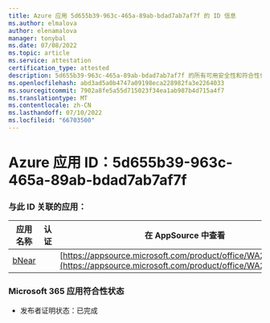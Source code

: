 ```yaml
---
title: Azure 应用 5d655b39-963c-465a-89ab-bdad7ab7af7f 的 ID 信息
ms.author: elmalova
author: elenamalova
manager: tonybal
ms.date: 07/08/2022
ms.topic: article
ms.service: attestation
certification_type: attested
description: 5d655b39-963c-465a-89ab-bdad7ab7af7f 的所有可用安全性和符合性信息。
ms.openlocfilehash: abd3ad5a0b4747a09198eca228982fa3e2264033
ms.sourcegitcommit: 7902a8fe5a55d715023f34ea1ab987b4d715a4f7
ms.translationtype: MT
ms.contentlocale: zh-CN
ms.lasthandoff: 07/10/2022
ms.locfileid: "66703500"
---
```

# <a name="azure-app-id-5d655b39-963c-465a-89ab-bdad7ab7af7f"></a>Azure 应用 ID：5d655b39-963c-465a-89ab-bdad7ab7af7f


### <a name="apps-associated-with-this-id"></a>与此 ID 关联的应用：
| **应用名称** | **认证** | **在 AppSource 中查看** |
|--------------|---------------|-----------------------|
| [bNear](../forward/WA200004271.md) |  | [https://appsource.microsoft.com/product/office/WA200004271](https://appsource.microsoft.com/product/office/WA200004271) |

### <a name="microsoft-365-app-compliance-status"></a>Microsoft 365 应用符合性状态
- 发布者证明状态：已完成

